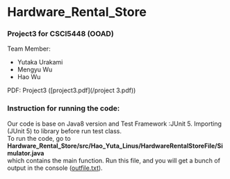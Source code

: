 # Hardware_Rental_Store
### Project3 for CSCI5448 (OOAD)

Team Member:
* Yutaka Urakami
 * Mengyu Wu
 * Hao Wu
 
PDF: Project3 ([project3.pdf](/project 3.pdf))
 
 
### Instruction for running the code:
Our code is base on Java8 version and Test Framework :JUnit 5. Importing (JUnit 5) to library before run test class.   
To run the code, go to **Hardware_Rental_Store/src/Hao_Yuta_Linus/HardwareRentalStoreFile/Simulator.java**  
 which contains the main function. Run this file, and you will get a bunch of output in the console ([outfile.txt](/outfile.txt)).
